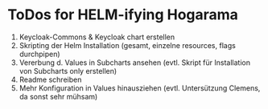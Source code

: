 # ToDos for HELM-ifying Hogarama

1. Keycloak-Commons & Keycloak chart erstellen
2. Skripting der Helm Installation (gesamt, einzelne resources, flags durchpipen)
3. Vererbung d. Values in Subcharts ansehen (evtl. Skript für Installation von Subcharts only erstellen)
4. Readme schreiben
5. Mehr Konfiguration in Values hinausziehen (evtl. Untersützung Clemens, da sonst sehr mühsam)
